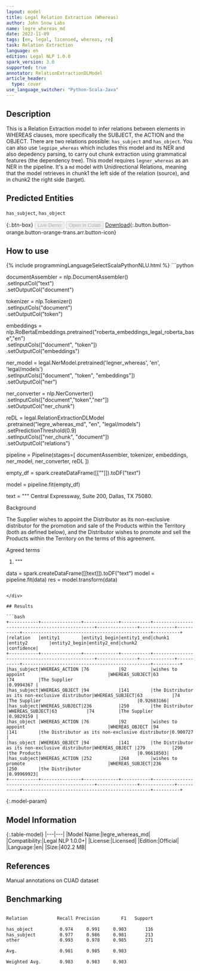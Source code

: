 ```yaml
---
layout: model
title: Legal Relation Extraction (Whereas)
author: John Snow Labs
name: legre_whereas_md
date: 2022-11-09
tags: [en, legal, licensed, whereas, re]
task: Relation Extraction
language: en
edition: Legal NLP 1.0.0
spark_version: 3.0
supported: true
annotator: RelationExtractionDLModel
article_header:
  type: cover
use_language_switcher: "Python-Scala-Java"
---
```


## Description

This is a Relation Extraction model to infer relations between elements in WHEREAS clauses, more specifically the SUBJECT, the ACTION and the OBJECT. There are two relations possible: `has_subject` and `has_object`. You can also use `legpipe_whereas` which includes this model and its NER and also depedency parsing, to carry out chunk extraction using grammatical features (the dependency tree). This model requires `legner_whereas` as an NER in the pipeline. It's a `md` model with Unidirectional Relations, meaning that the model retrieves in chunk1 the left side of the relation (source), and in chunk2 the right side (target).

## Predicted Entities

`has_subject`, `has_object`

{:.btn-box}
<button class="button button-orange" disabled>Live Demo</button>
<button class="button button-orange" disabled>Open in Colab</button>
[Download](https://s3.amazonaws.com/auxdata.johnsnowlabs.com/legal/models/legre_whereas_md_en_1.0.0_3.0_1668013863138.zip){:.button.button-orange.button-orange-trans.arr.button-icon}

## How to use



<div class="tabs-box" markdown="1">
{% include programmingLanguageSelectScalaPythonNLU.html %}
```python

documentAssembler = nlp.DocumentAssembler()\
  .setInputCol("text")\
  .setOutputCol("document")

tokenizer = nlp.Tokenizer()\
  .setInputCols("document")\
  .setOutputCol("token")

embeddings = nlp.RoBertaEmbeddings.pretrained("roberta_embeddings_legal_roberta_base","en") \
    .setInputCols(["document", "token"]) \
    .setOutputCol("embeddings")

ner_model = legal.NerModel.pretrained('legner_whereas', 'en', 'legal/models')\
        .setInputCols(["document", "token", "embeddings"])\
        .setOutputCol("ner")

ner_converter = nlp.NerConverter()\
        .setInputCols(["document","token","ner"])\
        .setOutputCol("ner_chunk")

reDL = legal.RelationExtractionDLModel\
    .pretrained("legre_whereas_md", "en", "legal/models")\
    .setPredictionThreshold(0.9)\
    .setInputCols(["ner_chunk", "document"])\
    .setOutputCol("relations")
    
pipeline = Pipeline(stages=[
    documentAssembler,
    tokenizer,
    embeddings,
    ner_model,
    ner_converter,
    reDL
])

empty_df = spark.createDataFrame([[""]]).toDF("text")

model = pipeline.fit(empty_df)

text = """
Central Expressway, Suite 200, Dallas, TX 75080.

Background

The Supplier wishes to appoint the Distributor as its non-exclusive distributor for the promotion and sale of the Products within the Territory (both as defined below), and the Distributor wishes to promote and sell the Products within the Territory on the terms of this agreement.

Agreed terms

1. """

data = spark.createDataFrame([[text]]).toDF("text")
model = pipeline.fit(data)
res = model.transform(data)

```

</div>

## Results

```bash
+-----------+---------------+-------------+-----------+------------------------------------------------+---------------+-------------+-----------+------------------------------------------------+----------+
|relation   |entity1        |entity1_begin|entity1_end|chunk1                                          |entity2        |entity2_begin|entity2_end|chunk2                                          |confidence|
+-----------+---------------+-------------+-----------+------------------------------------------------+---------------+-------------+-----------+------------------------------------------------+----------+
|has_subject|WHEREAS_ACTION |76           |92         |wishes to appoint                               |WHEREAS_SUBJECT|63           |74         |The Supplier                                    |0.9994367 |
|has_subject|WHEREAS_OBJECT |94           |141        |the Distributor as its non-exclusive distributor|WHEREAS_SUBJECT|63           |74         |The Supplier                                    |0.92683166|
|has_subject|WHEREAS_SUBJECT|236          |250        |the Distributor                                 |WHEREAS_SUBJECT|63           |74         |The Supplier                                    |0.9829159 |
|has_object |WHEREAS_ACTION |76           |92         |wishes to appoint                               |WHEREAS_OBJECT |94           |141        |the Distributor as its non-exclusive distributor|0.900727  |
|has_object |WHEREAS_OBJECT |94           |141        |the Distributor as its non-exclusive distributor|WHEREAS_OBJECT |279          |290        |the Products                                    |0.96618503|
|has_subject|WHEREAS_ACTION |252          |268        |wishes to promote                               |WHEREAS_SUBJECT|236          |250        |the Distributor                                 |0.99969923|
+-----------+---------------+-------------+-----------+------------------------------------------------+---------------+-------------+-----------+------------------------------------------------+----------+

```

{:.model-param}
## Model Information

{:.table-model}
|---|---|
|Model Name:|legre_whereas_md|
|Compatibility:|Legal NLP 1.0.0+|
|License:|Licensed|
|Edition:|Official|
|Language:|en|
|Size:|402.2 MB|

## References

Manual annotations on CUAD dataset

## Benchmarking

```bash

Relation           Recall Precision        F1   Support

has_object          0.974     0.991     0.983       116
has_subject         0.977     0.986     0.981       213
other               0.993     0.978     0.985       271

Avg.                0.981     0.985     0.983

Weighted Avg.       0.983     0.983     0.983

```
